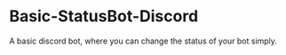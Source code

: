# Basic-StatusBot-Discord
A basic discord bot, where you can change the status of your bot simply. 
